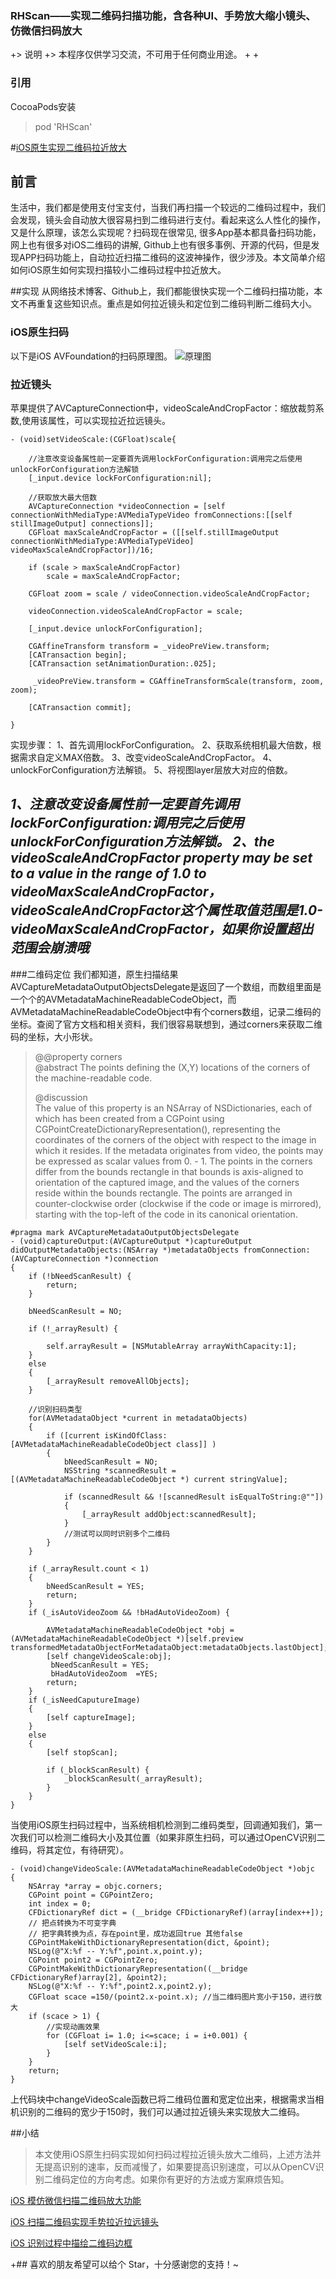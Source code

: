 ### RHScan——实现二维码扫描功能，含各种UI、手势放大缩小镜头、仿微信扫码放大
+> 说明
+> 本程序仅供学习交流，不可用于任何商业用途。
+
+
### 引用
 CocoaPods安装
> pod 'RHScan'

#[iOS原生实现二维码拉近放大](https://www.jianshu.com/p/080814eff67e)

## 前言

生活中，我们都是使用支付宝支付，当我们再扫描一个较远的二维码过程中，我们会发现，镜头会自动放大很容易扫到二维码进行支付。看起来这么人性化的操作，又是什么原理，该怎么实现呢？扫码现在很常见, 很多App基本都具备扫码功能， 网上也有很多对iOS二维码的讲解, Github上也有很多事例、开源的代码，但是发现APP扫码功能上，自动拉近扫描二维码的这波神操作，很少涉及。本文简单介绍如何iOS原生如何实现扫描较小二维码过程中拉近放大。

##实现
从网络技术博客、Github上，我们都能很快实现一个二维码扫描功能，本文不再重复这些知识点。重点是如何拉近镜头和定位到二维码判断二维码大小。
### iOS原生扫码
以下是iOS AVFoundation的扫码原理图。
![原理图](https://upload-images.jianshu.io/upload_images/11651769-a17ad580da0d6ec9.png?imageMogr2/auto-orient/strip%7CimageView2/2/w/1240)

### 拉近镜头
苹果提供了AVCaptureConnection中，videoScaleAndCropFactor：缩放裁剪系数,使用该属性，可以实现拉近拉远镜头。
```
- (void)setVideoScale:(CGFloat)scale{

	//注意改变设备属性前一定要首先调用lockForConfiguration:调用完之后使用unlockForConfiguration方法解锁
    [_input.device lockForConfiguration:nil];
    
    //获取放大最大倍数
    AVCaptureConnection *videoConnection = [self connectionWithMediaType:AVMediaTypeVideo fromConnections:[[self stillImageOutput] connections]];
    CGFloat maxScaleAndCropFactor = ([[self.stillImageOutput connectionWithMediaType:AVMediaTypeVideo] videoMaxScaleAndCropFactor])/16; 
    
    if (scale > maxScaleAndCropFactor)
        scale = maxScaleAndCropFactor;
    
    CGFloat zoom = scale / videoConnection.videoScaleAndCropFactor;
    
    videoConnection.videoScaleAndCropFactor = scale;
    
    [_input.device unlockForConfiguration];
    
    CGAffineTransform transform = _videoPreView.transform;
    [CATransaction begin];
    [CATransaction setAnimationDuration:.025];
    
     _videoPreView.transform = CGAffineTransformScale(transform, zoom, zoom);
    
    [CATransaction commit];
   
} 
```
实现步骤：
1、首先调用lockForConfiguration。
2、获取系统相机最大倍数，根据需求自定义MAX倍数。
3、改变videoScaleAndCropFactor。
4、unlockForConfiguration方法解锁。
5、将视图layer层放大对应的倍数。

*1、注意改变设备属性前一定要首先调用lockForConfiguration:调用完之后使用unlockForConfiguration方法解锁。*
*2、the videoScaleAndCropFactor property may be set to a value in the range of 1.0 to videoMaxScaleAndCropFactor，videoScaleAndCropFactor这个属性取值范围是1.0-videoMaxScaleAndCropFactor，如果你设置超出范围会崩溃哦*
   ----------
###二维码定位
我们都知道，原生扫描结果AVCaptureMetadataOutputObjectsDelegate是返回了一个数组，而数组里面是一个个的AVMetadataMachineReadableCodeObject，而AVMetadataMachineReadableCodeObject中有个corners数组，记录二维码的坐标。查阅了官方文档和相关资料，我们很容易联想到，通过corners来获取二维码的坐标，大小形状。
>  @@property corners  
>  @abstract  The points defining the (X,Y)
> locations of the corners of the machine-readable code.
> 
> @discussion  
> The value of this property is an NSArray of
> NSDictionaries, each of which has been created from a CGPoint using
> CGPointCreateDictionaryRepresentation(), representing the coordinates
> of the corners of the object with respect to the image in which it
> resides. If the metadata originates from video, the points may be
> expressed as scalar values from 0. - 1. The points in the corners
> differ from the bounds rectangle in that bounds is axis-aligned to
> orientation of the captured image, and the values of the corners
> reside within the bounds rectangle. The points are arranged in
> counter-clockwise order (clockwise if the code or image is mirrored),
> starting with the top-left of the code in its canonical orientation. 


```
#pragma mark AVCaptureMetadataOutputObjectsDelegate
- (void)captureOutput:(AVCaptureOutput *)captureOutput didOutputMetadataObjects:(NSArray *)metadataObjects fromConnection:(AVCaptureConnection *)connection
{
    if (!bNeedScanResult) {
        return;
    }
    
    bNeedScanResult = NO;
    
    if (!_arrayResult) {
        
        self.arrayResult = [NSMutableArray arrayWithCapacity:1];
    }
    else
    {
        [_arrayResult removeAllObjects];
    }
    
    //识别扫码类型
    for(AVMetadataObject *current in metadataObjects)
    {
        if ([current isKindOfClass:[AVMetadataMachineReadableCodeObject class]] )
        {
            bNeedScanResult = NO;
            NSString *scannedResult = [(AVMetadataMachineReadableCodeObject *) current stringValue];
            
            if (scannedResult && ![scannedResult isEqualToString:@""])
            {
                [_arrayResult addObject:scannedResult];
            }
            //测试可以同时识别多个二维码
        }
    }
    
    if (_arrayResult.count < 1)
    {
        bNeedScanResult = YES;
        return;
    }
    if (_isAutoVideoZoom && !bHadAutoVideoZoom) {
        
        AVMetadataMachineReadableCodeObject *obj = (AVMetadataMachineReadableCodeObject *)[self.preview transformedMetadataObjectForMetadataObject:metadataObjects.lastObject];
        [self changeVideoScale:obj];
         bNeedScanResult = YES;
         bHadAutoVideoZoom  =YES;
        return;
    }
    if (_isNeedCaputureImage)
    {
        [self captureImage];
    }
    else
    {
        [self stopScan];

        if (_blockScanResult) {
            _blockScanResult(_arrayResult);
        }
    }
}
```

当使用iOS原生扫码过程中，当系统相机检测到二维码类型，回调通知我们，第一次我们可以检测二维码大小及其位置（如果非原生扫码，可以通过OpenCV识别二维码，将其定位，有待研究）。
```
- (void)changeVideoScale:(AVMetadataMachineReadableCodeObject *)objc
{
    NSArray *array = objc.corners;
    CGPoint point = CGPointZero;
    int index = 0;
    CFDictionaryRef dict = (__bridge CFDictionaryRef)(array[index++]);
    // 把点转换为不可变字典
    // 把字典转换为点，存在point里，成功返回true 其他false
    CGPointMakeWithDictionaryRepresentation(dict, &point);
    NSLog(@"X:%f -- Y:%f",point.x,point.y);
    CGPoint point2 = CGPointZero;
    CGPointMakeWithDictionaryRepresentation((__bridge CFDictionaryRef)array[2], &point2);
    NSLog(@"X:%f -- Y:%f",point2.x,point2.y);
    CGFloat scace =150/(point2.x-point.x); //当二维码图片宽小于150，进行放大
    if (scace > 1) {
        //实现动画效果
        for (CGFloat i= 1.0; i<=scace; i = i+0.001) {
            [self setVideoScale:i];
        }
    }
    return;
}
```
上代码块中changeVideoScale函数已将二维码位置和宽定位出来，根据需求当相机识别的二维码的宽少于150时，我们可以通过拉近镜头来实现放大二维码。
     
##小结

> 本文使用iOS原生扫码实现如何扫码过程拉近镜头放大二维码，上述方法并无提高识别的速率，反而减慢了，如果要提高识别速度，可以从OpenCV识别二维码定位的方向考虑。如果你有更好的方法或方案麻烦告知。

[ iOS 模仿微信扫描二维码放大功能](https://blog.csdn.net/sinat_30336277/article/details/79314472)

[ iOS 扫描二维码实现手势拉近拉远镜头](https://blog.csdn.net/sinat_30336277/article/details/79276113)

[ iOS 识别过程中描绘二维码边框](https://blog.csdn.net/sinat_30336277/article/details/79295025)

+## 喜欢的朋友希望可以给个 Star，十分感谢您的支持！~

